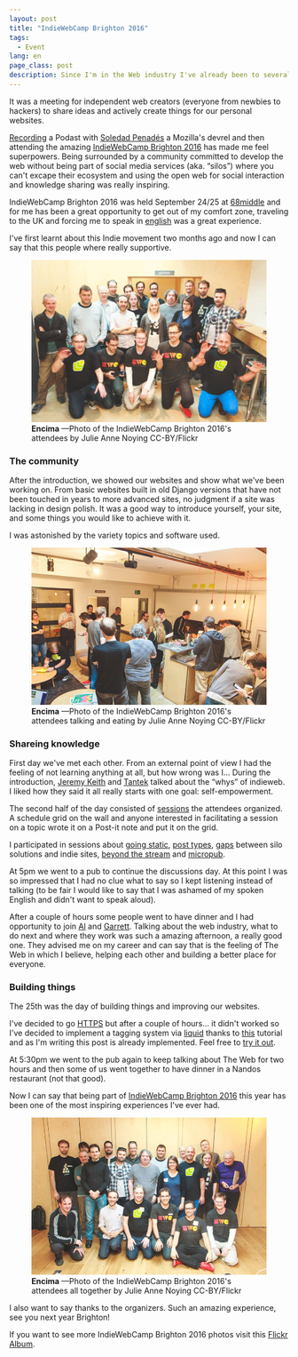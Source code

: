 ```yaml
---
layout: post
title: "IndieWebCamp Brighton 2016"
tags:
  - Event
lang: en
page_class: post
description: Since I'm in the Web industry I've already been to several events, although it is true that there are things I like more of some than others this time has been incredible, going to meet people whom I admire professionally, to another country has been spectacular.
---
```


It was a meeting for independent web creators (everyone from newbies to hackers) to share ideas and actively create things for our personal websites.

<a class="link link--special" href="http://wecodesignpodcast.com/2016/09/27/web-audio/" target="_blank" rel="noopener noreferrer">Recording</a> a Podast with <a class="link link--special" href="https://soledadpenades.com" target="_blank" rel="noopener noreferrer">Soledad Penadés</a> a Mozilla's devrel and then attending the amazing <a class="link link--special" href="https://indieweb.org/2016/Brighton" target="_blank" rel="noopener noreferrer">IndieWebCamp Brighton 2016</a> has made me feel superpowers. Being surrounded by a community committed to develop the web without being part of social media services (aka. “silos”) where you can't excape their ecosystem and using the open web for social interaction and knowledge sharing was really inspiring.

IndieWebCamp Brighton 2016 was held September 24/25 at <a class="link link--special" href="http://68middle.st" target="_blank" rel="noopener noreferrer">68middle</a> and for me has been a great opportunity to get out of my comfort zone, traveling to the UK and forcing me to speak in <a class="link link--special" href="/2015/11/25/hello-world/">english</a> was a great experience.

I've first learnt about this Indie movement two months ago and now I can say that this people where really supportive.

<figure class="picture">
    <img src="/assets/images/post-IWC-Brighton-2016-1.gif" alt="Photo of the IndieWebCamp Brighton 2016's attendees by Julie Anne Noying CC-BY/Flickr.">
    <figcaption class="caption">
        <b title="encima">Encima</b>
        &mdash;Photo of the IndieWebCamp Brighton 2016's attendees by Julie Anne Noying CC-BY/Flickr
    </figcaption>
</figure>

### The community

After the introduction, we showed our websites and show what we've been working on. From basic websites built in old Django versions that have not been touched in years to more advanced sites, no judgment if a site was lacking in design polish. It was a good way to introduce yourself, your site, and some things you would like to achieve with it.

I was astonished by the variety topics and software used.


<figure class="picture">
    <img src="/assets/images/post-IWC-Brighton-2016-2.jpg" alt="Photo of the IndieWebCamp Brighton 2016's attendees talking and eating by Julie Anne Noying CC-BY/Flickr.">
    <figcaption class="caption">
        <b title="encima">Encima</b>
        &mdash;Photo of the IndieWebCamp Brighton 2016's attendees talking and eating by Julie Anne Noying CC-BY/Flickr
    </figcaption>
</figure>

### Shareing knowledge

First day we've met each other. From an external point of view I had the feeling of not learning anything at all, but how wrong was I... During the introduction, <a class="link link--special" href="https://adactio.com" target="_blank" rel="noopener noreferrer">Jeremy Keith</a> and <a class="link link--special" href="http://tantek.com" target="_blank" rel="noopener noreferrer">Tantek</a> talked about the “whys” of indieweb. I liked how they said it all really starts with one goal: self-empowerment.

The second half of the day consisted of <a class="link link--special" href="https://indieweb.org/2016/Brighton/Schedule" target="_blank" rel="noopener noreferrer">sessions</a> the attendees organized. A schedule grid on the wall and anyone interested in facilitating a session on a topic wrote it on a Post-it note and put it on the grid.

I participated in sessions about <a class="link link--special" href="https://indieweb.org/2016/Brighton/goingstatic" target="_blank" rel="noopener noreferrer">going static</a>, <a class="link link--special" href="https://indieweb.org/2016/Brighton/posttypes" target="_blank" rel="noopener noreferrer">post types</a>, <a class="link link--special" href="https://indieweb.org/2016/Brighton/gaps" target="_blank" rel="noopener noreferrer">gaps</a> between silo solutions and indie sites, <a class="link link--special" href="https://indieweb.org/2016/Brighton/beyondstreams" target="_blank" rel="noopener noreferrer">beyond the stream</a> and <a class="link link--special" href="https://indieweb.org/2016/Brighton/micropub" target="_blank" rel="noopener noreferrer">micropub</a>.

At 5pm we went to a pub to continue the discussions day. At this point I was so impressed that I had no clue what to say so I kept listening instead of talking (to be fair I would like to say that I was ashamed of my spoken English and didn't want to speak aloud).

After a couple of hours some people went to have dinner and I had opportunity to join <a class="link link--special" href="https://alpower.com/" target="_blank" rel="noopener noreferrer">Al</a> and <a class="link link--special" href="https://polytechnic.co.uk/" target="_blank" rel="noopener noreferrer">Garrett</a>. Talking about the web industry, what to do next and where they work was such a amazing afternoon, a really good one. They advised me on my career and can say that is the feeling of The Web in which I believe, helping each other and building a better place for everyone.

### Building things

The 25th was the day of building things and improving our websites.

I've decided to go <a class="link link--special" href="https://blog.cloudflare.com/secure-and-fast-github-pages-with-cloudflare/" target="_blank" rel="noopener noreferrer">HTTPS</a> but after a couple of hours... it didn't worked so I've decided to implement a tagging system via <a class="link link--special" href="https://shopify.github.io/liquid/" target="_blank" rel="noopener noreferrer">liquid</a> thanks to <a class="link link--special" href="http://pavdmyt.com/how-to-implement-tags-at-jekyll-website/" target="_blank" rel="noopener noreferrer">this</a> tutorial and as I'm writing this post is already implemented. Feel free to <a class="link link--special" href="/tags/">try it out</a>.

At 5:30pm we went to the pub again to keep talking about The Web for two hours and then some of us went together to have dinner in a Nandos restaurant (not that good).

Now I can say that being part of <a class="link link--special" href="https://indieweb.org/2016/Brighton" target="_blank" rel="noopener noreferrer">IndieWebCamp Brighton 2016</a> this year has been one of the most inspiring experiences I've ever had.


<figure class="picture">
    <img src="/assets/images/post-IWC-Brighton-2016-4.jpg" alt="hoto of the IndieWebCamp Brighton 2016's attendees all together by Julie Anne Noying CC-BY/Flickr.">
    <figcaption class="caption">
        <b title="encima">Encima</b>
        &mdash;Photo of the IndieWebCamp Brighton 2016's attendees all together by Julie Anne Noying CC-BY/Flickr
    </figcaption>
</figure>

I also want to say thanks to the organizers. Such an amazing experience, see you next year Brighton!

If you want to see more IndieWebCamp Brighton 2016 photos visit this <a class="link link--special" href="https://www.flickr.com/photos/tollwerk/albums/72157674218415016" target="_blank" rel="noopener noreferrer">Flickr Album</a>.
